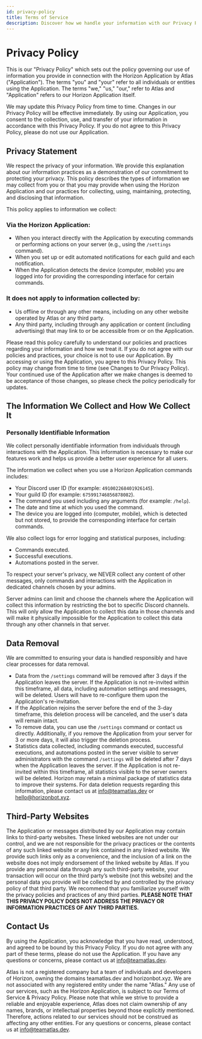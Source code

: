 ```yaml
---
id: privacy-policy
title: Terms of Service
description: Discover how we handle your information with our Privacy Policy for the Horizon Application by Atlas. Understand our commitment to protecting your data and privacy.
---
```


# Privacy Policy

This is our "Privacy Policy" which sets out the policy governing our use of information you provide in connection with the Horizon Application by Atlas ("Application"). The terms "you" and "your" refer to all individuals or entities using the Application. The terms "we," "us," "our," refer to Atlas and "Application" refers to our Horizon Application itself.

We may update this Privacy Policy from time to time. Changes in our Privacy Policy will be effective immediately. By using our Application, you consent to the collection, use, and transfer of your information in accordance with this Privacy Policy. If you do not agree to this Privacy Policy, please do not use our Application.

## Privacy Statement

We respect the privacy of your information. We provide this explanation about our information practices as a demonstration of our commitment to protecting your privacy. This policy describes the types of information we may collect from you or that you may provide when using the Horizon Application and our practices for collecting, using, maintaining, protecting, and disclosing that information.

This policy applies to information we collect:

### Via the Horizon Application:

- When you interact directly with the Application by executing commands or performing actions on your server (e.g., using the `/settings` command).
- When you set up or edit automated notifications for each guild and each notification.
- When the Application detects the device (computer, mobile) you are logged into for providing the corresponding interface for certain commands.

### It does not apply to information collected by:

- Us offline or through any other means, including on any other website operated by Atlas or any third party.
- Any third party, including through any application or content (including advertising) that may link to or be accessible from or on the Application.

Please read this policy carefully to understand our policies and practices regarding your information and how we treat it. If you do not agree with our policies and practices, your choice is not to use our Application. By accessing or using the Application, you agree to this Privacy Policy. This policy may change from time to time (see Changes to Our Privacy Policy). Your continued use of the Application after we make changes is deemed to be acceptance of those changes, so please check the policy periodically for updates.

## The Information We Collect and How We Collect It

### Personally Identifiable Information

We collect personally identifiable information from individuals through interactions with the Application. This information is necessary to make our features work and helps us provide a better user experience for all users.

The information we collect when you use a Horizon Application commands includes:

- Your Discord user ID (for example: `491002268401926145`).
- Your guild ID (for example: `675991746856878082`).
- The command you used including any arguments (for example: `/help`).
- The date and time at which you used the command.
- The device you are logged into (computer, mobile), which is detected but not stored, to provide the corresponding interface for certain commands.

We also collect logs for error logging and statistical purposes, including:

- Commands executed.
- Successful executions.
- Automations posted in the server.

To respect your server's privacy, we NEVER collect any content of other messages, only commands and interactions with the Application in dedicated channels chosen by your admins.

Server admins can limit and choose the channels where the Application will collect this information by restricting the bot to specific Discord channels. This will only allow the Application to collect this data in those channels and will make it physically impossible for the Application to collect this data through any other channels in that server.

## Data Removal

We are committed to ensuring your data is handled responsibly and have clear processes for data removal.

- Data from the `/settings` command will be removed after 3 days if the Application leaves the server. If the Application is not re-invited within this timeframe, all data, including automation settings and messages, will be deleted. Users will have to re-configure them upon the Application's re-invitation.
- If the Application rejoins the server before the end of the 3-day timeframe, this deletion process will be canceled, and the user's data will remain intact.
- To remove data, you can use the `/settings` command or contact us directly. Additionally, if you remove the Application from your server for 3 or more days, it will also trigger the deletion process.
- Statistics data collected, including commands executed, successful executions, and automations posted in the server visible to server administrators with the command `/settings` will be deleted after 7 days when the Application leaves the server. If the Application is not re-invited within this timeframe, all statistics visible to the server owners will be deleted. Horizon may retain a minimal package of statistics data to improve their systems. For data deletion requests regarding this information, please contact us at info@teamatlas.dev or hello@horizonbot.xyz.

## Third-Party Websites

The Application or messages distributed by our Application may contain links to third-party websites. These linked websites are not under our control, and we are not responsible for the privacy practices or the contents of any such linked website or any link contained in any linked website. We provide such links only as a convenience, and the inclusion of a link on the website does not imply endorsement of the linked website by Atlas. If you provide any personal data through any such third-party website, your transaction will occur on the third party’s website (not this website) and the personal data you provide will be collected by and controlled by the privacy policy of that third party. We recommend that you familiarize yourself with the privacy policies and practices of any third parties. **PLEASE NOTE THAT THIS PRIVACY POLICY DOES NOT ADDRESS THE PRIVACY OR INFORMATION PRACTICES OF ANY THIRD PARTIES.**

## Contact Us

By using the Application, you acknowledge that you have read, understood, and agreed to be bound by this Privacy Policy. If you do not agree with any part of these terms, please do not use the Application. If you have any questions or concerns, please contact us at info@teamatlas.dev.

Atlas is not a registered company but a team of individuals and developers of Horizon, owning the domains teamatlas.dev and horizonbot.xyz. We are not associated with any registered entity under the name "Atlas." Any use of our services, such as the Horizon Application, is subject to our Terms of Service & Privacy Policy. Please note that while we strive to provide a reliable and enjoyable experience, Atlas does not claim ownership of any names, brands, or intellectual properties beyond those explicitly mentioned. Therefore, actions related to our services should not be construed as affecting any other entities. For any questions or concerns, please contact us at info@teamatlas.dev.
